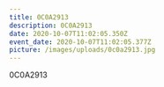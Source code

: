 ```yaml
---
title: 0C0A2913
description: 0C0A2913
date: 2020-10-07T11:02:05.350Z
event_date: 2020-10-07T11:02:05.377Z
picture: /images/uploads/0c0a2913.jpg
---
```

0C0A2913